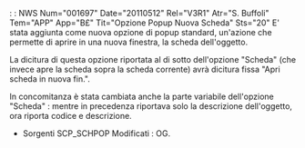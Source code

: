  :  : NWS Num="001697" Date="20110512" Rel="V3R1" Atr="S. Buffoli" Tem="APP" App="B£" Tit="Opzione Popup Nuova Scheda" Sts="20"
E' stata aggiunta come nuova opzione di popup standard, un'azione che permette di aprire in una nuova finestra, la scheda dell'oggetto.

La dicitura di questa opzione riportata al di sotto dell'opzione "Scheda" (che invece apre la scheda
sopra la scheda corrente) avrà dicitura fissa "Apri scheda in nuova fin.".

In concomitanza è stata cambiata anche la parte variabile dell'opzione "Scheda" :  mentre in precedenza riportava solo la descrizione dell'oggetto, ora riporta codice e descrizione.

-  Sorgenti SCP_SCHPOP Modificati :  OG.
